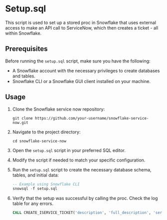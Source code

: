 # Setup.sql

This script is used to set up a stored proc in Snowflake that uses external access to make an API call to ServiceNow, which then creates a ticket - all within Snowflake.

## Prerequisites

Before running the `setup.sql` script, make sure you have the following:

- A Snowflake account with the necessary privileges to create databases and tables.
- Snowflake CLI or a Snowflake GUI client installed on your machine.

## Usage

1. Clone the Snowflake service now repository:

    ```shell
    git clone https://github.com/your-username/snowflake-service-now.git
    ```

2. Navigate to the project directory:

    ```shell
    cd snowflake-service-now
    ```

3. Open the `setup.sql` script in your preferred SQL editor.

4. Modify the script if needed to match your specific configuration.

5. Run the `setup.sql` script to create the necessary database schema, tables, and initial data:

    ```sql
    -- Example using Snowflake CLI
    snowsql -f setup.sql
    ```

7. Verify that the setup was successful by calling the proc. Check the log table for any errors.

    ```sql
    CALL CREATE_ISERVICE_TICKET('description', 'full_description', 'service_now_team', 'assignment_group', 'severity', 'impact');
    ```
